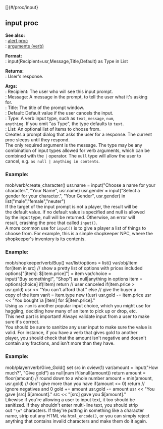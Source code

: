 []{#/proc/input}    
## input proc    
**See also:**    
:   [alert proc](ref/proc/alert)    
:   [arguments (verb)](ref/verb/arguments)    
<!-- -->    
**Format:**    
:   input(Recipient=usr,Message,Title,Default) as Type in List    
<!-- -->    
**Returns:**    
:   User\'s response.    
<!-- -->    
**Args:**    
:   Recipient: The user who will see this input prompt.    
:   Message: A message in the prompt, to tell the user what it\'s asking    
    for.    
:   Title: The title of the prompt window.    
:   Default: Default value if the user cancels the input.    
:   Type: A verb input type, such as `text`, `message`, `num`,    
    `anything`. If you omit \"as Type\", the type defaults to `text`.    
:   List: An optional list of items to choose from.    
Creates a prompt dialog that asks the user for a response. The current    
proc sleeps until they respond.    
The only required argument is the message. The type may be any    
combination of input types allowed for verb arguments, which can be    
combined with the `|` operator. The `null` type will allow the user to    
cancel, e.g. `as null | anything in contents`.    
### Example:    
mob/verb/create_character() usr.name = input(\"Choose a name for your    
character.\", \"Your Name\", usr.name) usr.gender = input(\"Select a    
gender for your character.\", \"Your Gender\", usr.gender) in    
list(\"male\",\"female\",\"neuter\")    
If the target of the input prompt is not a player, the result will be    
the default value. If no default value is specified and null is allowed    
by the input type, null will be returned. Otherwise, an error will    
result, crashing the proc that called `input()`.    
A more common use for `input()` is to give a player a list of things to    
choose from. For example, this is a simple shopkeeper NPC, where the    
shopkeeper\'s inventory is its contents.    
### Example:    
mob/shopkeeper/verb/Buy() var/list/options = list() var/obj/item    
for(item in src) // show a pretty list of options with prices included    
options\[\"\[item\]: \$\[item.price\]\"\] = item var/choice =    
input(\"Buy something!\", \"Shop\") as null\|anything in options item =    
options\[choice\] if(!item) return // user canceled if(item.price \>    
usr.gold) usr \<\< \"You can\'t afford that.\" else // give the buyer a    
copy of the item var/t = item.type new t(usr) usr.gold -= item.price usr    
\<\< \"You bought \\a \[item\] for \$\[item.price\].\"    
Using `as num` is another popular input choice, which you might use for    
haggling, deciding how many of an item to pick up or drop, etc.    
This next part is important! Always validate input from a user to make    
sure it\'s correct.    
You should be sure to sanitize any user input to make sure the value is    
valid. For instance, if you have a verb that gives gold to another    
player, you should check that the amount isn\'t negative and doesn\'t    
contain any fractions, and isn\'t more than they have.    
### Example:    
mob/player/verb/Give_Gold() set src in oview(1) var/amount = input(\"How    
much?\", \"Give gold\") as null\|num if(isnull(amount)) return amount =    
floor(amount) // round down to a whole number amount = min(amount,    
usr.gold) // don\'t give more than you have if(amount \<= 0) return //    
ignore negatives and 0 gold += amount usr.gold -= amount usr \<\< \"You    
gave \[src\] \$\[amount\].\" src \<\< \"\[src\] gave you \$\[amount\].\"    
Likewise if you\'re allowing a user to input text, it too should be    
sanitized. If they shouldn\'t enter multi-line text, you should strip    
out `"\n"` characters. If they\'re putting in something like a character    
name, strip out any HTML via `html_encode()`, or you can simply reject    
anything that contains invalid characters and make them do it again.  